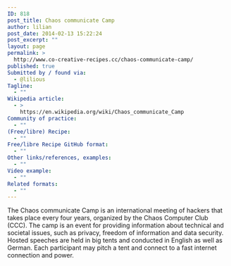 ```yaml
---
ID: 818
post_title: Chaos communicate Camp
author: lilian
post_date: 2014-02-13 15:22:24
post_excerpt: ""
layout: page
permalink: >
  http://www.co-creative-recipes.cc/chaos-communicate-camp/
published: true
Submitted by / found via:
  - @lilious
Tagline:
  - ""
Wikipedia article:
  - >
    https://en.wikipedia.org/wiki/Chaos_communicate_Camp
Community of practice:
  - ""
(Free/libre) Recipe:
  - ""
Free/libre Recipe GitHub format:
  - ""
Other links/references, examples:
  - ""
Video example:
  - ""
Related formats:
  - ""
---
```

The Chaos communicate Camp is an international meeting of hackers that takes place every four years, organized by the Chaos Computer Club (CCC). The camp is an event for providing information about technical and societal issues, such as privacy, freedom of information and data security. Hosted speeches are held in big tents and conducted in English as well as German. Each participant may pitch a tent and connect to a fast internet connection and power.